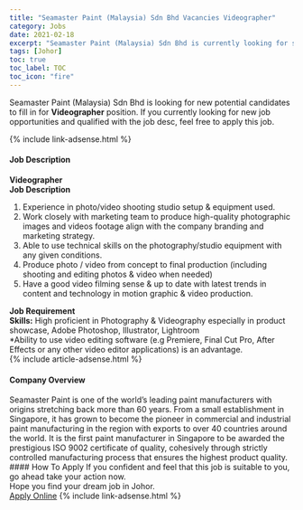 ```yaml
---
title: "Seamaster Paint (Malaysia) Sdn Bhd Vacancies Videographer" 
category: Jobs 
date: 2021-02-18 
excerpt: "Seamaster Paint (Malaysia) Sdn Bhd is currently looking for suitable person to fill in the Videographer which based in Johor" 
tags: [Johor] 
toc: true 
toc_label: TOC 
toc_icon: "fire" 
--- 
```


<p>Seamaster Paint (Malaysia) Sdn Bhd is looking for new potential candidates to fill in for <b>Videographer</b> position. If you currently looking for new job opportunities and qualified with the job desc, feel free to apply this job.
</p>{% include link-adsense.html %} 
<div><div><h4>Job Description</h4></div><div><div><span><div><div><div><strong>Videographer</strong></div><div><strong>Job Description</strong></div><ol><li>Experience in photo/video shooting studio setup &amp; equipment used.</li><li>Work closely with marketing team to produce high-quality photographic images and videos footage align with the company branding and marketing strategy.</li><li>Able to use technical skills on the photography/studio equipment with any given conditions.</li><li>Produce photo / video from concept to final production (including shooting and editing photos &amp; video when needed)</li><li>Have a good video filming sense &amp; up to date with latest trends in content and technology in motion graphic &amp; video production.</li></ol><div><strong>Job Requirement</strong></div><div><strong>Skills:</strong> High proficient in Photography &amp; Videography especially in product showcase, Adobe Photoshop, Illustrator, Lightroom</div><div>*Ability to use video editing software (e.g Premiere, Final Cut Pro, After Effects or any other video editor applications) is an advantage.</div></div></div></span></div></div></div> 
{% include article-adsense.html %} 
<div><div><h4>Company Overview</h4></div><div><div><span><div><div>Seamaster Paint is one of the world&#8217;s leading paint manufacturers with origins stretching back more than 60 years. From a small establishment in Singapore, it has grown to become the pioneer in commercial and industrial paint manufacturing in the region with exports to over 40 countries around the world. It is the first paint manufacturer in Singapore to be awarded the prestigious ISO 9002 certificate of quality, cohesively through strictly controlled manufacturing process that ensures the highest product quality.</div></div></span></div></div></div> 
#### How To Apply 
If you confident and feel that this job is suitable to you, go ahead take your action now. <br/> 
Hope you find your dream job in Johor. <br/> 
<a href="https://www.jobstreet.com.my/en/job/videographer-4484843?jobId=jobstreet-my-job-4484843&" class="btn btn--info" target="_blank" rel="nofollow noopenner">Apply Online</a> 
{% include link-adsense.html %} 